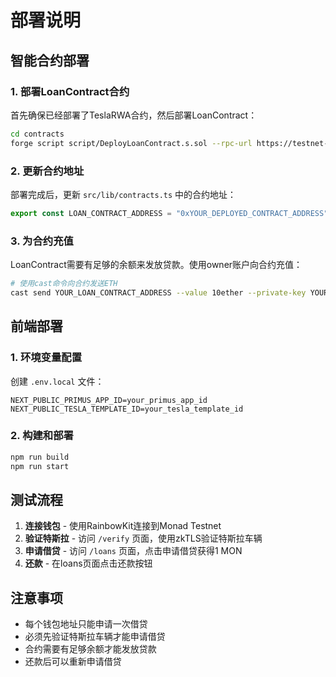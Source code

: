 # 部署说明

## 智能合约部署

### 1. 部署LoanContract合约

首先确保已经部署了TeslaRWA合约，然后部署LoanContract：

```bash
cd contracts
forge script script/DeployLoanContract.s.sol --rpc-url https://testnet-rpc.monad.xyz --broadcast
```

### 2. 更新合约地址

部署完成后，更新 `src/lib/contracts.ts` 中的合约地址：

```typescript
export const LOAN_CONTRACT_ADDRESS = "0xYOUR_DEPLOYED_CONTRACT_ADDRESS" as const;
```

### 3. 为合约充值

LoanContract需要有足够的余额来发放贷款。使用owner账户向合约充值：

```bash
# 使用cast命令向合约发送ETH
cast send YOUR_LOAN_CONTRACT_ADDRESS --value 10ether --private-key YOUR_PRIVATE_KEY --rpc-url https://testnet-rpc.monad.xyz
```

## 前端部署

### 1. 环境变量配置

创建 `.env.local` 文件：

```env
NEXT_PUBLIC_PRIMUS_APP_ID=your_primus_app_id
NEXT_PUBLIC_TESLA_TEMPLATE_ID=your_tesla_template_id
```

### 2. 构建和部署

```bash
npm run build
npm run start
```

## 测试流程

1. **连接钱包** - 使用RainbowKit连接到Monad Testnet
2. **验证特斯拉** - 访问 `/verify` 页面，使用zkTLS验证特斯拉车辆
3. **申请借贷** - 访问 `/loans` 页面，点击申请借贷获得1 MON
4. **还款** - 在loans页面点击还款按钮

## 注意事项

- 每个钱包地址只能申请一次借贷
- 必须先验证特斯拉车辆才能申请借贷
- 合约需要有足够余额才能发放贷款
- 还款后可以重新申请借贷